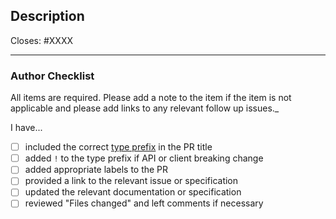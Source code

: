 <!-- markdownlint-disable MD041 -->
<!-- markdownlint-disable MD013 -->


## Description

Closes: #XXXX

---

### Author Checklist

All items are required. Please add a note to the item if the item is not applicable and
please add links to any relevant follow up issues.\_

I have...

- [ ] included the correct [type prefix](https://github.com/commitizen/conventional-commit-types/blob/v3.0.0/index.json) in the PR title
  <!-- * `feat`: A new feature
  - `fix`: A bug fix
  - `docs`: Documentation only changes
  - `style`: Changes that do not affect the meaning of the code (formatting, missing semi-colons, etc)
  - `refactor`: A code change that neither fixes a bug nor adds a feature
  - `perf`: A code change that improves performance
  - `test`: Adding missing tests or correcting existing tests
  - `build`: Changes that affect the build system or external dependencies (example scopes: gulp, broccoli, npm)
  - `ci`: Changes to our CI configuration files and scripts (example scopes: Travis, Circle, BrowserStack, SauceLabs)
  - `chore`: Other changes that don't modify src or test files
  - `revert`: Reverts a previous commit -->
- [ ] added `!` to the type prefix if API or client breaking change
- [ ] added appropriate labels to the PR
- [ ] provided a link to the relevant issue or specification
- [ ] updated the relevant documentation or specification
- [ ] reviewed "Files changed" and left comments if necessary
